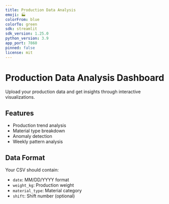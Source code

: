 ```yaml
---
title: Production Data Analysis
emoji: 🏭
colorFrom: blue
colorTo: green
sdk: streamlit
sdk_version: 1.25.0
python_version: 3.9
app_port: 7860
pinned: false
license: mit
---
```



# Production Data Analysis Dashboard

Upload your production data and get insights through interactive visualizations.

## Features
- Production trend analysis
- Material type breakdown
- Anomaly detection
- Weekly pattern analysis

## Data Format
Your CSV should contain:
- `date`: MM/DD/YYYY format
- `weight_kg`: Production weight
- `material_type`: Material category
- `shift`: Shift number (optional)